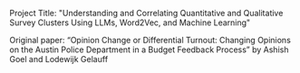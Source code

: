 Project Title: "Understanding and Correlating Quantitative and Qualitative Survey Clusters Using LLMs, Word2Vec, and Machine Learning"

Original paper: “Opinion Change or Differential Turnout: Changing Opinions on the Austin Police Department in a Budget Feedback Process” by Ashish Goel and Lodewijk Gelauff

